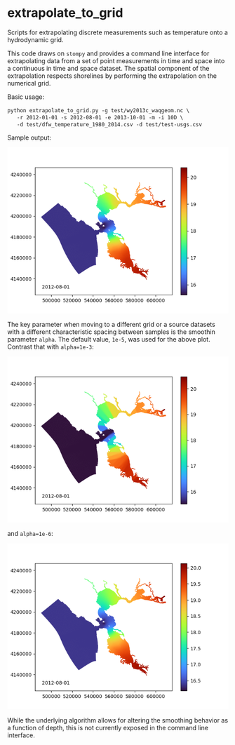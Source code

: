 # extrapolate_to_grid
Scripts for extrapolating discrete measurements such as temperature onto a hydrodynamic grid.

This code draws on `stompy` and provides a command line interface for extrapolating data
from a set of point measurements in time and space into a continuous in time and space
dataset. The spatial component of the extrapolation respects shorelines by performing the
extrapolation on the numerical grid.

Basic usage:
```
python extrapolate_to_grid.py -g test/wy2013c_waqgeom.nc \
   -r 2012-01-01 -s 2012-08-01 -e 2013-10-01 -m -i 10D \
   -d test/dfw_temperature_1980_2014.csv -d test/test-usgs.csv
```

Sample output:

![Alpha=1e-5 example](doc/extrap-alpha1e-5.png)

The key parameter when moving to a different grid or a source datasets with a 
different characteristic spacing between samples is the smoothin parameter
`alpha`.  The default value, `1e-5`, was used for the above plot.  Contrast
that with `alpha=1e-3`:

![Alpha=1e-3 example](doc/extrap-alpha1e-3.png)

and `alpha=1e-6`:

![Alpha=1e-6 example](doc/extrap-alpha1e-6.png)


While the underlying algorithm allows for altering the smoothing behavior as a function
of depth, this is not currently exposed in the command line interface.
